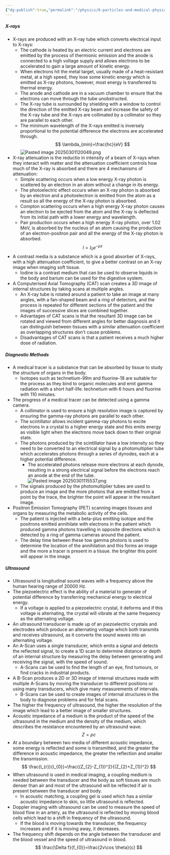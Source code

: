 ```yaml
---
{"dg-publish":true,"permalink":"/physics/6-particles-and-medical-physics/medical-physics/"}
---
```


##### X-rays
- X-rays are produced with an X-ray tube which converts electrical input to X-rays:
	- The cathode is heated by an electric current and electrons are emitted by the process of thermionic emission and the anode is connected to a high voltage supply and allows electrons to be accelerated to gain a large amount of kinetic energy.
	- When electrons hit the metal target, usually made of a heat-resistant metal, at a high speed, they lose some kinetic energy which is emitted as X-ray photons, however, most energy is transferred to thermal energy.
	- The anode and cathode are in a vacuum chamber to ensure that the electrons can move through the tube unobstructed.
	- The X-ray tube is surrounded by shielding with a window to control the direction of the emitted X-ray beam and increase the safety of the X-ray tube and the X-rays are collimated by a collimator so they are parallel to each other.
	- The minimum wavelength of the X-rays emitted is inversely proportional to the potential difference the electrons are accelerated through.
$$
\lambda_{min}=\frac{hc}{eV}
$$
![Pasted image 20250301120049.png](/img/user/Attachments/Attachments/Pasted%20image%2020250301120049.png)
- X-ray attenuation is the reductio in intensity of a beam of X-rays when they interact with matter and the attenuation coefficient controls how much of the X-ray is absorbed and there are 4 mechanisms of attenuation:
	- Simple scattering occurs when a low energy X-ray photon is scattered by an electron in an atom without a change in its energy.
	- The photoelectric effect occurs when an X-ray photon is absorbed by an electron and a photoelectron is emitted from the atom as a result so all the energy of the X-ray photon is absorbed.
	- Compton scattering occurs when a high energy X-ray photon causes an electron to be ejected from the atom and the X-ray is deflected from its initial path with a lower energy and wavelength.
	- Pair production occurs when a high energy X-ray photon, over 1.02 MeV, is absorbed by the nucleus of an atom causing the production of an electron-positron pair and all the energy of the X-ray photon is absorbed.
$$
I=I_{0}e^{-\mu x}
$$
- A contrast media is a substance which is a good absorber of X-rays, with a high attenuation coefficient, to give a better contrast on an X-ray image when imaging soft tissue.
	- Iodine is a contrast medium that can be used to observe liquids in the body and barium can be used for the digestive system.
- A Computerised Axial Tomography (CAT) scan creates a 3D image of internal structures by taking scans at multiple angles.
	- An X-ray tube is rotated around a patient to take an image at many angles, with a fan-shaped beam and a ring of detectors, and the process is repeated for different sections of the patient and the images of successive slices are combined together.
	- Advantages of CAT scans is that the resultant 3D image can be rotated and viewed from different angles for better diagnosis and it can distinguish between tissues with a similar attenuation coefficient as overlapping structures don't cause problems.
	- Disadvantages of CAT scans is that a patient receives a much higher dose of radiation.

##### Diagnostic Methods
- A medical tracer is a substance that can be absorbed by tissue to study the structure of organs in the body.
	- Isotopes such as technetium-99m and fluorine-18 are suitable for the process as they bind to organic molecules and emit gamma radiation with a short half-life: technetium with 6 hours and fluorine with 110 minutes.
- The progress of a medical tracer can be detected using a gamma camera.
	- A collimator is used to ensure a high resolution image is captured by ensuring the gamma-ray photons are parallel to each other.
	- The scintillator allows incident gamma-ray photons to excite electrons in a crystal to a higher energy state and this emits energy as visible light when the electrons move back down to their original state.
	- The photons produced by the scintillator have a low intensity so they need to be converted to an electrical signal by a photomultiplier tube which accelerates photons through a series of dynodes, each at a higher potential difference.
		- The accelerated photons release more electrons at each dynode, resulting in a strong electrical signal before the electrons reach an anode at the end of the tube.
	![Pasted image 20250301115537.png](/img/user/Attachments/Attachments/Pasted%20image%2020250301115537.png)
	- The signals produced by the photomultiplier tubes are used to produce an image and the more photons that are emitted from a point by the trace, the brighter the point will appear in the resultant image.
- Positron Emission Tomography (PET) scanning images tissues and organs by measuring the metabolic activity of the cells.
	- The patient is injected with a beta-plus emitting isotope and the positrons emitted annihilate with electrons in the patient which produced gamma photons travelling in opposite directions which is detected by a ring of gamma cameras around the patient.
	- The delay time between these tow gamma photons is used to determine the location of the annihilation and this forms an image and the more a tracer is present in a tissue. the brighter this point will appear in the image.

##### Ultrasound
- Ultrasound is longitudinal sound waves with a frequency above the human hearing range of 20000 Hz.
- The piezoelectric effect is the ability of a material to generate of potential difference by transferring mechanical energy to electrical energy.
	- If a voltage is applied to a piezoelectric crystal, it deforms and if this voltage is alternating, the crystal will vibrate at the same frequency as the alternating voltage.
- An ultrasound transducer is made up of an piezoelectric crystals and electrodes which produce an alternating voltage which both transmits and receives ultrasound, as it converts the sound waves into an alternating voltage.
- An A-Scan uses a single transducer, which emits a signal and detects the reflected signal, to create a 1D scan to determine distance or depth of an internal structure by measuring the delay between generating and receiving the signal, with the speed of sound.
	- A-Scans can be used to find the length of an eye, find tumours, or find cracks in industrial products.
- A B-Scan produces a 2D or 3D image of internal structures made with multiple A-Scans by moving the transducer to different positions or using many transducers, which give many measurements of intervals.
	- B-Scans can be used to create images of internal structures in the body to diagnose problems and for fetal scans.
- The higher the frequency of ultrasound, the higher the resolution of the image which lead to a better image of smaller structures.
- Acoustic impedance of a medium is the product of the speed of the ultrasound in the medium and the density of the medium, which describes the resistance encountered by an ultrasound wave.
$$
Z=\rho c
$$
- At a boundary between two media of different acoustic impedance, some energy is reflected and some is transmitted, and the greater the difference in acoustic impedance, the greater the reflection and smaller the transmission.
$$
\frac{I_{r}}{I_{0}}=\frac{(Z_{2}-Z_{1})^2}{(Z_{2}+Z_{1})^2}
$$
- When ultrasound is used in medical imaging, a coupling medium is needed between the transducer and the body as soft tissues are much denser than air and most of the ultrasound will be reflected if air is present between the transducer and body.
	- In acoustic matching, a coupling gel is used which has a similar acoustic impedance to skin, so little ultrasound is reflected.
- Doppler imaging with ultrasound can be used to measure the speed of blood flow in an artery, as the ultrasound is reflected by moving blood cells which lead to a shift in frequency of the ultrasound.
	- If the blood is moving towards the transducer, the frequency increases and if it is moving away, it decreases.
- The frequency shift depends on the angle between the transducer and the blood vessel and the speed of ultrasound in blood.
$$
\frac{\Delta f}{f_{0}}=\frac{2v\cos \theta}{c}
$$